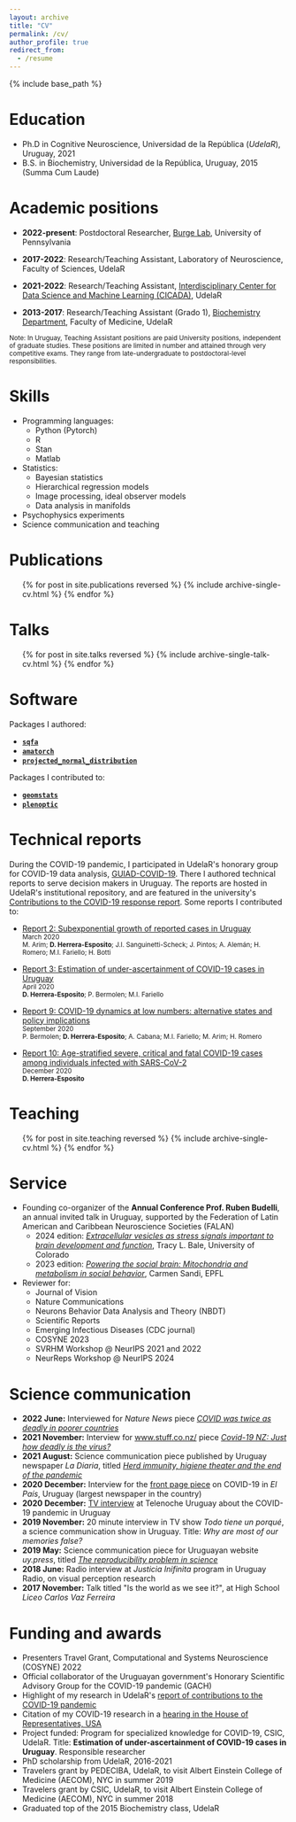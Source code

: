 ```yaml
---
layout: archive
title: "CV"
permalink: /cv/
author_profile: true
redirect_from:
  - /resume
---
```


{% include base_path %}


Education
======
* Ph.D in Cognitive Neuroscience, Universidad de la República (*UdelaR*), Uruguay, 2021
* B.S. in Biochemistry, Universidad de la República, Uruguay, 2015 (Summa Cum Laude)


Academic positions
======

* **2022-present**: Postdoctoral Researcher, [Burge Lab](https://jburge.psych.upenn.edu/), University of Pennsylvania

* **2017-2022**: Research/Teaching Assistant, Laboratory of Neuroscience,
  Faculty of Sciences, UdelaR

* **2021-2022**: Research/Teaching Assistant, [Interdisciplinary Center for
    Data Science and Machine Learning (CICADA)](https://cicada.uy/), UdelaR

* **2013-2017**: Research/Teaching Assistant (Grado 1), [Biochemistry Department](http://www.bioquimica.fmed.edu.uy/), Faculty of Medicine, UdelaR

<span style="font-size: smaller;">Note: In Uruguay, Teaching Assistant positions
are paid University positions, independent of graduate studies. These positions are
limited in number and attained through very competitive exams. They range from
late-undergraduate to postdoctoral-level responsibilities.</span>  
  

Skills
======
* Programming languages:
  * Python (Pytorch)
  * R
  * Stan
  * Matlab
* Statistics:
  * Bayesian statistics
  * Hierarchical regression models
  * Image processing, ideal observer models
  * Data analysis in manifolds
* Psychophysics experiments
* Science communication and teaching


Publications
======
  <ul>{% for post in site.publications reversed %}
    {% include archive-single-cv.html %}
  {% endfor %}</ul>
  

Talks
======
  <ul>{% for post in site.talks reversed %}
    {% include archive-single-talk-cv.html  %}
  {% endfor %}</ul>


Software
======

Packages I authored:

- [**`sqfa`**](https://sqfa.readthedocs.io/en/latest/)
- [**`amatorch`**](https://amatorch.readthedocs.io/en/latest/)
- [**`projected_normal_distribution`**](https://github.com/dherrera1911/projected_normal_distribution)

Packages I contributed to:
 
- [**`geomstats`**](https://geomstats.github.io/)
- [**`plenoptic`**](https://plenoptic.readthedocs.io/en/latest/)


Technical reports
======
During the COVID-19 pandemic, I participated in UdelaR's
honorary group for COVID-19 data analysis, [GUIAD-COVID-19](https://guiad-covid.github.io/).
There I authored technical reports to serve decision makers in Uruguay.
The reports are hosted in UdelaR's institutional repository, and are
featured in the university's
[Contributions to the COVID-19 response report](https://udelar.edu.uy/portal/wp-content/uploads/sites/48/2021/03/La-Universidad-de-la-Republica-frente-al-SARS-CoV-2.pdf).
Some reports I contributed to:
* [Report 2: Subexponential growth of reported cases in Uruguay](https://guiad-covid.github.io/reports/2021-03-26-Reporte-2/)  
<span style="font-size: smaller;">March 2020</span>  
<span style="font-size: smaller;">M. Arim; <strong>D. Herrera-Esposito</strong>; J.I. Sanguinetti-Scheck; J. Pintos; A. Alemán; H. Romero; M.I. Fariello; H. Botti</span>

* [Report 3: Estimation of under-ascertainment of COVID-19 cases in Uruguay](https://www.colibri.udelar.edu.uy/jspui/bitstream/20.500.12008/26769/1/Nota_3_Estimacion_subreporte_CTI_GUIAD-Covid19.pdf)  
<span style="font-size: smaller;">April 2020</span>  
<span style="font-size: smaller;"> <strong>D. Herrera-Esposito</strong>; P. Bermolen; M.I. Fariello</span>

* [Report 9: COVID-19 dynamics at low numbers: alternative states and policy implications](https://www.colibri.udelar.edu.uy/jspui/bitstream/20.500.12008/26779/1/Nota_9_Efecto_Allee_GUIAD-Covid19.pdf)  
<span style="font-size: smaller;">September 2020</span>  
<span style="font-size: smaller;"> P. Bermolen; <strong>D. Herrera-Esposito</strong>; A. Cabana; M.I. Fariello; M. Arim; H. Romero</span>

* [Report 10: Age-stratified severe, critical and fatal COVID-19 cases among individuals infected with SARS-CoV-2](https://www.colibri.udelar.edu.uy/jspui/bitstream/20.500.12008/26778/1/Nota_10_casos_por_franja_etaria_GUIAD-Covid19.pdf)   
<span style="font-size: smaller;">December 2020</span>  
<span style="font-size: smaller;"> <strong>D. Herrera-Esposito</strong></span>


Teaching
======
  <ul>{% for post in site.teaching reversed %}
    {% include archive-single-cv.html %}
  {% endfor %}</ul>
  

Service
======

* Founding co-organizer of the **Annual Conference Prof. Ruben Budelli**,
  an annual invited talk in Uruguay, supported by the Federation of
  Latin American and Caribbean Neuroscience Societies (FALAN)
  * 2024 edition: [*Extracellular vesicles as stress signals important to brain development and function*](https://neurocienciasfalan.org/networking/budelli/), Tracy L. Bale, University of Colorado
  * 2023 edition: [*Powering the social brain: Mitochondria and metabolism in social behavior*](https://neurocienciasfalan.org/networking/budelli/), Carmen Sandi, EPFL
* Reviewer for:
  * Journal of Vision
  * Nature Communications
  * Neurons Behavior Data Analysis and Theory (NBDT)
  * Scientific Reports
  * Emerging Infectious Diseases (CDC journal)
  * COSYNE 2023
  * SVRHM Workshop @ NeurIPS 2021 and 2022
  * NeurReps Workshop @ NeurIPS 2024


Science communication
======

* **2022 June:** Interviewed for *Nature News* piece
  [*COVID was twice as deadly in poorer countries*](https://www.nature.com/articles/d41586-022-01767-z)
* **2021 November:** Interview for www.stuff.co.nz/ piece
  [*Covid-19 NZ: Just how deadly is the virus?*](https://www.stuff.co.nz/national/explained/127081564/covid19-nz-just-how-deadly-is-the-virus)
* **2021 August:** Science communication piece published by Uruguay
  newspaper *La Diaria*, titled [*Herd immunity, higiene theater and the end of the pandemic*](https://ladiaria.com.uy/ciencia/articulo/2021/8/inmunidad-de-rebano-teatro-sanitario-y-el-fin-de-la-pandemia/)
* **2020 December:** Interview for the
  [front page piece](https://www.elpais.com.uy/informacion/salud/de-cada-tres-infectados-de-covid-19-en-uruguay-hay-uno-que-no-es-diagnosticado) on COVID-19
  in *El País*, Uruguay (largest newspaper in the
  country)
* **2020 December:** [TV interview](https://www.uypress.net/Columnistas/Daniel-Herrera-uc93635)
  at Telenoche Uruguay about the COVID-19 pandemic in Uruguay 
* **2019 November:** 20 minute interview in TV show *Todo tiene un porqué*,
  a science communication show in Uruguay. Title:
  *Why are most of our memories false?*
* **2019 May:** Science communication piece for Uruguayan website
  *uy.press*, titled [*The reproducibility problem in science*](https://www.uypress.net/Columnistas/Daniel-Herrera-uc93635)
* **2018 June:** Radio interview at *Justicia Inifinita* program in Uruguay Radio,
  on visual perception research
* **2017 November:** Talk titled "Is the world as we see it?", at High
  School *Liceo Carlos Vaz Ferreira*


Funding and awards
======
* Presenters Travel Grant, Computational and Systems Neuroscience (COSYNE) 2022
* Official collaborator of the Uruguayan government's
Honorary Scientific Advisory Group for the COVID-19 pandemic (GACH) 
* Highlight of my research in UdelaR's [report of contributions to
the COVID-19 pandemic](https://udelar.edu.uy/portal/wp-content/uploads/sites/48/2021/03/La-Universidad-de-la-Republica-frente-al-SARS-CoV-2.pd)
* Citation of my COVID-19 research in a [hearing in the House of
Representatives, USA](https://www.medpagetoday.com/infectiousdisease/covid19/94680)
* Project funded: Program for specialized knowledge for COVID-19, CSIC, UdelaR.
Title: **Estimation of under-ascertainment of COVID-19 cases in Uruguay**. Responsible
researcher
* PhD scholarship from UdelaR, 2016-2021
* Travelers grant by PEDECIBA, UdelaR, to visit Albert Einstein College of Medicine (AECOM), NYC in summer 2019
* Travelers grant by CSIC, UdelaR, to visit Albert Einstein College of Medicine (AECOM), NYC in summer 2018
* Graduated top of the 2015 Biochemistry class, UdelaR

